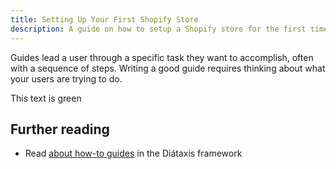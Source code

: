 ```yaml
---
title: Setting Up Your First Shopify Store
description: A guide on how to setup a Shopify store for the first time.
---
```


Guides lead a user through a specific task they want to accomplish, often with a sequence of steps.
Writing a good guide requires thinking about what your users are trying to do.

<div class="text-green-500 font-bold text-lg">This text is green</div>

## Further reading

- Read [about how-to guides](https://diataxis.fr/how-to-guides/) in the Diátaxis framework
